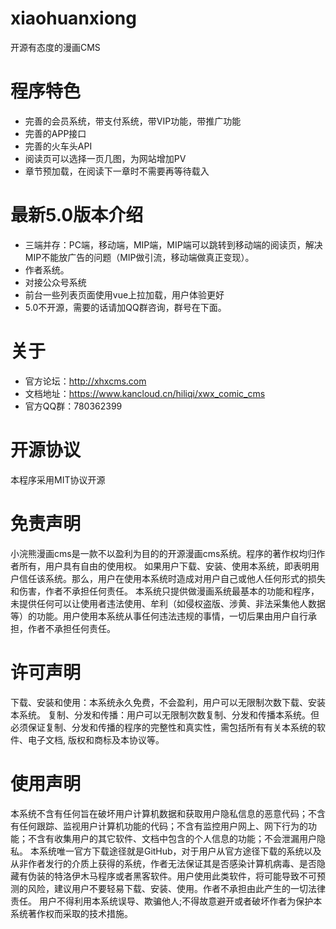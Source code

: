 # xiaohuanxiong
开源有态度的漫画CMS

# 程序特色
- 完善的会员系统，带支付系统，带VIP功能，带推广功能
- 完善的APP接口
- 完善的火车头API
- 阅读页可以选择一页几图，为网站增加PV
- 章节预加载，在阅读下一章时不需要再等待载入

# 最新5.0版本介绍
- 三端并存：PC端，移动端，MIP端，MIP端可以跳转到移动端的阅读页，解决MIP不能放广告的问题（MIP做引流，移动端做真正变现）。
- 作者系统。
- 对接公众号系统
- 前台一些列表页面使用vue上拉加载，用户体验更好
- 5.0不开源，需要的话请加QQ群咨询，群号在下面。

# 关于
- 官方论坛：http://xhxcms.com
- 文档地址：https://www.kancloud.cn/hiliqi/xwx_comic_cms
- 官方QQ群：780362399

# 开源协议
本程序采用MIT协议开源

# 免责声明
小浣熊漫画cms是一款不以盈利为目的的开源漫画cms系统。程序的著作权均归作者所有，用户具有自由的使用权。
如果用户下载、安装、使用本系统，即表明用户信任该系统。那么，用户在使用本系统时造成对用户自己或他人任何形式的损失和伤害，作者不承担任何责任。
本系统只提供做漫画系统最基本的功能和程序，未提供任何可以让使用者违法使用、牟利（如侵权盗版、涉黄、非法采集他人数据等）的功能。用户使用本系统从事任何违法违规的事情，一切后果由用户自行承担，作者不承担任何责任。

# 许可声明
下载、安装和使用：本系统永久免费，不会盈利，用户可以无限制次数下载、安装本系统。
复制、分发和传播：用户可以无限制次数复制、分发和传播本系统。但必须保证复制、分发和传播的程序的完整性和真实性，需包括所有有关本系统的软件、电子文档, 版权和商标及本协议等。

# 使用声明
本系统不含有任何旨在破坏用户计算机数据和获取用户隐私信息的恶意代码；不含有任何跟踪、监视用户计算机功能的代码；不含有监控用户网上、网下行为的功能；不含有收集用户的其它软件、文档中包含的个人信息的功能；不会泄漏用户隐私。
本系统唯一官方下载途径就是GitHub，对于用户从官方途径下载的系统以及从非作者发行的介质上获得的系统，作者无法保证其是否感染计算机病毒、是否隐藏有伪装的特洛伊木马程序或者黑客软件。用户使用此类软件，将可能导致不可预测的风险，建议用户不要轻易下载、安装、使用。作者不承担由此产生的一切法律责任。
用户不得利用本系统误导、欺骗他人;不得故意避开或者破坏作者为保护本系统著作权而采取的技术措施。
